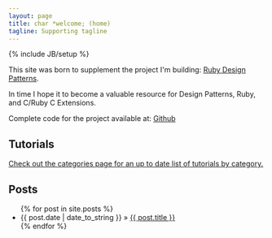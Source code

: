 ```yaml
---
layout: page
title: char *welcome; (home)
tagline: Supporting tagline
---
```

{% include JB/setup %}

This site was born to supplement the project I'm building: [Ruby Design Patterns](http://alistanis.github.io/DesignPatterns/).

In time I hope it to become a valuable resource for Design Patterns, Ruby, and C/Ruby C Extensions.

Complete code for the project available at: [Github](https://github.com/Alistanis/DesignPatterns)

## Tutorials

[Check out the categories page for an up to date list of tutorials by category.](/categories.html)

## Posts

<ul class="posts">
  {% for post in site.posts %}
    <li><span>{{ post.date | date_to_string }}</span> &raquo; <a href="{{ BASE_PATH }}{{ post.url }}">{{ post.title }}</a></li>
  {% endfor %}
</ul>